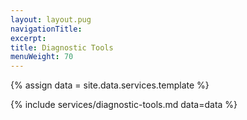 ```yaml
---
layout: layout.pug
navigationTitle:
excerpt:
title: Diagnostic Tools
menuWeight: 70
---
```

{% assign data = site.data.services.template %}

{% include services/diagnostic-tools.md data=data %}
